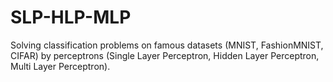 # SLP-HLP-MLP
Solving classification problems on famous datasets (MNIST, FashionMNIST, CIFAR) by perceptrons (Single Layer Perceptron, Hidden Layer Perceptron, Multi Layer Perceptron).

